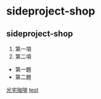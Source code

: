 # sideproject-shop
## sideproject-shop
1. 第一項
2. 第二項
* 第一題
* 第二題

[光宅咖啡](https://www.youtube.com/watch?v=7TSWzELeaUM)
[test](gjSchool/src)
